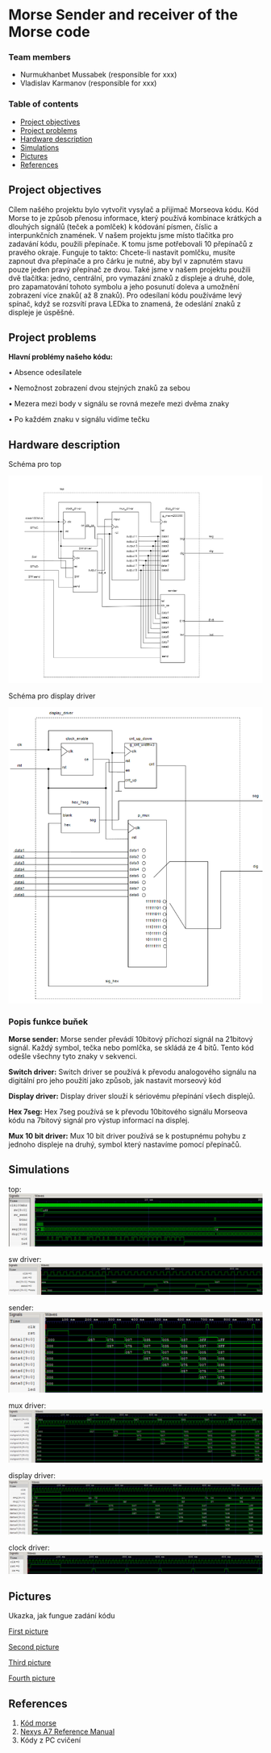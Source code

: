 # Morse Sender and receiver of the Morse code

### Team members

* Nurmukhanbet Mussabek (responsible for xxx)
* Vladislav Karmanov (responsible for xxx)


### Table of contents

* [Project objectives](#objectives)
* [Project problems](#problems)
* [Hardware description](#hardware)
* [Simulations](#modules)
* [Pictures](#Pictures)
* [References](#references)

<a name="objectives"></a>

## Project objectives

Cílem našého projektu bylo vytvořit vysylač a přijimač Morseova kódu. Kód Morse to je způsob přenosu informace, který používá kombinace krátkých a dlouhých signálů (teček a pomlček) k kódování písmen, číslic a interpunkčních znamének. V našem projektu jsme místo 
tlačitka pro zadavání kódu, použili přepínače. K tomu jsme potřebovali 10 přepínačů z pravého okraje. Funguje to takto: Chcete-li nastavit pomlčku, musíte zapnout dva přepínače a pro čárku je nutné, aby byl v zapnutém stavu pouze jeden pravý přepínač ze dvou. Také jsme v našem projektu použili dvě tlačítka: jedno, centrální, pro vymazání znaků z displeje a druhé, dole, pro zapamatování tohoto symbolu a jeho posunutí doleva a umožnění zobrazení více znaků( až 8 znaků). Pro odesílaní kódu používáme levý spínač, když se rozsvítí prava LEDka to znamená, že odeslání znaků z displeje je úspěšné.



<a name="problems"></a>

## Project problems

**Hlavní problémy našeho kódu:**

• Absence odesílatele

• Nemožnost zobrazení dvou stejných znaků za sebou

• Mezera mezi body v signálu se rovná mezeře mezi dvěma znaky

• Po každém znaku v signálu vidíme tečku

<a name="hardware"></a>

## Hardware description

Schéma pro top


![top](https://github.com/Kane203/digital-electronics-1/blob/main/labs/project/top.PNG)

Schéma pro display driver


![display driver](https://github.com/Kane203/digital-electronics-1/blob/main/labs/project/display_driver.PNG)

### Popis funkce buňek 

**Morse sender:**
Morse sender převádí 10bitový příchozí signál na 21bitový signál. Každý symbol, tečka nebo pomlčka, se skládá ze 4 bitů. Tento kód odešle všechny tyto znaky v sekvenci.


**Switch driver:**
Switch driver se používá k převodu analogového signálu na digitální pro jeho použití jako způsob, jak nastavit morseový kód


**Display driver:**
Display driver slouží k sériovému přepínání všech displejů.


**Hex 7seg:**
Hex 7seg používá se k převodu 10bitového signálu Morseova kódu na 7bitový signál pro výstup informací na displej.


**Mux 10 bit driver:**
Mux 10 bit driver používá se k postupnému pohybu z jednoho displeje na druhý, symbol který nastavíme pomocí přepínačů.

<a name="modules"></a>

## Simulations

top:
![top](https://github.com/Kane203/digital-electronics-1/blob/main/labs/project/pics/top.png)

sw driver:
![sw driver](https://github.com/Kane203/digital-electronics-1/blob/main/labs/project/pics/sw.png)

sender:
![sender](https://github.com/Kane203/digital-electronics-1/blob/main/labs/project/pics/sender.png)

mux driver:
![mux driver](https://github.com/Kane203/digital-electronics-1/blob/main/labs/project/pics/mux.png)

display driver:
![display driver](https://github.com/Kane203/digital-electronics-1/blob/main/labs/project/pics/disp.png)

clock driver:
![clock driver](https://github.com/Kane203/digital-electronics-1/blob/main/labs/project/pics/clock.png)



<a name="Pictures"></a>

## Pictures
 Ukazka, jak fungue zadání kódu


[First picture](https://github.com/Kane203/digital-electronics-1/blob/main/labs/project/01.jpg)

[Second picture](https://github.com/Kane203/digital-electronics-1/blob/main/labs/project/012.jpg)

[Third picture](https://github.com/Kane203/digital-electronics-1/blob/main/labs/project/0123.jpg)

[Fourth picture](https://github.com/Kane203/digital-electronics-1/blob/main/labs/project/0123a.jpg)


<a name="references"></a>

## References

1. [Kód morse](https://kids.britannica.com/kids/article/Morse-Code/390814)
2. [Nexys A7 Reference Manual](https://digilent.com/reference/programmable-logic/nexys-a7/reference-manual)
3. Kódy z PC cvičení 